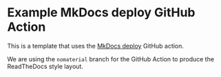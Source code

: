 # Example MkDocs deploy GitHub Action

This is a template that uses the [MkDocs deploy](https://github.com/marketplace/actions/deploy-mkdocs) GitHub action.

We are using the `nomaterial` branch for the GitHub Action to produce the ReadTheDocs style layout.
